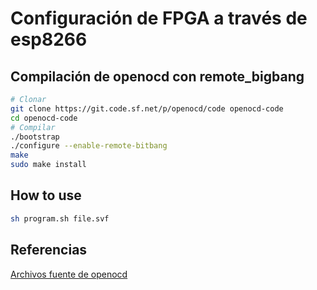 # Configuración de FPGA a través de esp8266

## Compilación de openocd con remote_bigbang

```bash
# Clonar
git clone https://git.code.sf.net/p/openocd/code openocd-code
cd openocd-code
# Compilar
./bootstrap
./configure --enable-remote-bitbang
make
sudo make install
```

## How to use

```bash
sh program.sh file.svf
```

## Referencias

[Archivos fuente de openocd](https://sourceforge.net/p/openocd/code/ci/master/tree/)
